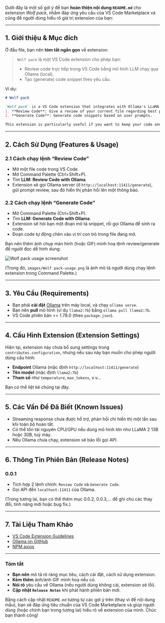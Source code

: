 Dưới đây là một số gợi ý để bạn **hoàn thiện nội dung `README.md`** cho extension *Wolf pack*, nhằm đáp ứng yêu cầu của VS Code Marketplace và cũng để người dùng hiểu rõ giá trị extension của bạn:

---

## 1. Giới thiệu & Mục đích

Ở đầu file, bạn nên **tóm tắt ngắn gọn** về extension:

> `Wolf pack` là một VS Code extension cho phép bạn:
> - Review code trực tiếp trong VS Code bằng mô hình LLM chạy qua Ollama (local).
> - Tạo (generate) code snippet theo yêu cầu.

Ví dụ:

```md
# Wolf pack

`Wolf pack` is a VS Code extension that integrates with Ollama's LLaMA model locally. It provides two primary features:
1. **Review Code**: Give a review of your current file regarding best practices, performance, and correctness.
2. **Generate Code**: Generate code snippets based on user prompts.

This extension is particularly useful if you want to keep your code and AI inference local (for privacy or offline development), without sending data to a remote service.
```

---

## 2. Cách Sử Dụng (Features & Usage)

### 2.1 Cách chạy lệnh “Review Code”

- Mở một file code trong VS Code.
- Mở Command Palette (Ctrl+Shift+P).
- Tìm **LLM: Review Code with Ollama**.
- Extension sẽ gọi Ollama server (ở `http://localhost:11411/generate`), gửi prompt review, sau đó hiển thị phản hồi lên một thông báo.

### 2.2 Cách chạy lệnh “Generate Code”

- Mở Command Palette (Ctrl+Shift+P).
- Tìm **LLM: Generate Code with Ollama**.
- Extension sẽ hỏi bạn một đoạn mô tả snippet, rồi gọi Ollama để sinh ra code.  
- Đoạn code tự động chèn vào vị trí con trỏ trong file đang mở.

Bạn nên thêm ảnh chụp màn hình (hoặc GIF) minh hoạ lệnh review/generate để người đọc dễ hình dung:

![Wolf pack usage screenshot](https://images2.thanhnien.vn/528068263637045248/2024/6/23/afp20080801arp2086342v4highresfrancezoothoirywolf-1719186475805541734772.jpg)

(Trong đó, `images/Wolf pack-usage.png` là ảnh mô tả người dùng chạy lệnh extension trong Command Palette.)

---

## 3. Yêu Cầu (Requirements)

- Bạn phải **cài đặt** [Ollama](https://github.com/jmorganca/ollama) trên máy local, và chạy `ollama serve`.
- Bạn nên **pull** mô hình (ví dụ `llama2:7b`) bằng `ollama pull llama2:7b`.
- VS Code phiên bản >= 1.78.0 (theo `package.json`).

---

## 4. Cấu Hình Extension (Extension Settings)

Hiện tại, extension này chưa bổ sung settings trong `contributes.configuration`, nhưng nếu sau này bạn muốn cho phép người dùng cấu hình:
- **Endpoint** Ollama (mặc định `http://localhost:11411/generate`)  
- **Tên model** (mặc định `llama2:7b`)  
- **Tham số** như `temperature`, `max_tokens`, v.v…  

Bạn có thể liệt kê chúng tại đây.

---

## 5. Các Vấn Đề Đã Biết (Known Issues)

- Streaming response chưa được hỗ trợ, phản hồi chỉ hiển thị một lần sau khi toàn bộ hoàn tất.
- Có thể tốn tài nguyên CPU/GPU nếu dùng mô hình lớn như LLaMA 2 13B hoặc 30B, tuỳ máy.
- Nếu Ollama chưa chạy, extension sẽ báo lỗi gọi API.

---

## 6. Thông Tin Phiên Bản (Release Notes)

### 0.0.1
- Tích hợp 2 lệnh chính: `Review Code` và `Generate Code`.
- Gọi API đến `localhost:11411` của Ollama.

(Trong tương lai, bạn có thể thêm mục 0.0.2, 0.0.3,... để ghi chú các thay đổi, tính năng mới hoặc bug fix.)

---

## 7. Tài Liệu Tham Khảo

- [VS Code Extension Guidelines](https://code.visualstudio.com/api/references/extension-guidelines)  
- [Ollama on GitHub](https://github.com/jmorganca/ollama)  
- [NPM axios](https://www.npmjs.com/package/axios)

---

### Tóm tắt

- **Bạn nên** mô tả rõ ràng mục tiêu, cách cài đặt, cách sử dụng extension.  
- **Kèm thêm** ảnh/ảnh GIF minh hoạ nếu có.  
- **Nói rõ** yêu cầu về Ollama (nếu người dùng không cài, extension sẽ lỗi).  
- **Cập nhật `Release Notes`** khi phát hành phiên bản mới.  

Bằng cách cập nhật `README.md` tương tự các gợi ý trên (thay vì để nội dung mẫu), bạn sẽ đáp ứng tiêu chuẩn của VS Code Marketplace và giúp người dùng (hoặc chính bạn trong tương lai) hiểu rõ về extension của mình. Chúc bạn thành công!